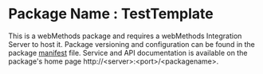 # Package Name : TestTemplate
This is a webMethods package and requires a webMethods Integration Server to host it. Package versioning and configuration can be found in the package [manifest](./TestTemplate/manifest.v3) file. Service and API documentation is available on the package's home page http://&lt;server&gt;:&lt;port&gt;/&lt;packagename>.